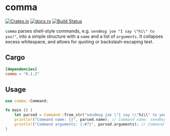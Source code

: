 # comma

[![Crates.io](https://img.shields.io/crates/v/comma?style=flat-square)](https://crates.io/crates/comma)
[![docs.rs](https://docs.rs/comma/badge.svg)](https://docs.rs/comma)
[![Build Status](https://travis-ci.org/emctague/comma.svg?branch=master)](https://travis-ci.org/emctague/comma)

`comma` parses shell-style commands, e.g. `sendmsg joe "I say \"hi\" to you!"`, into a simple structure with a `name`
and a list of `arguments`. It collapses excess whitespace, and allows for quoting or backslash-escaping text.

## Cargo

```toml
[dependencies]
comma = "0.1.2"
```

## Usage

```rust
use comma::Command;

fn main () {
    let parsed = Command::from_str("sendmsg joe \"I say \\"hi\\" to you!\"");
    println!("Command name: {}", parsed.name); // Command name: sendmsg
    println!("Command arguments: {:#?}", parsed.arguments); // Command arguments: [ "joe", "I say \"hi\" to you!" ]
}
```
